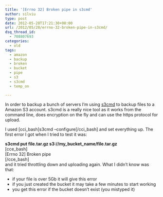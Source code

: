```yaml
---
title: '[Errno 32] Broken pipe in s3cmd'
author: silviu
type: post
date: 2012-05-28T17:21:30+00:00
url: /2012/05/28/errno-32-broken-pipe-in-s3cmd/
dsq_thread_id:
  - 708807693
categories:
  - old
tags:
  - amazon
  - backup
  - broken
  - bucket
  - pipe
  - s3
  - s3cmd
  - temp_on

---
```

In order to backup a bunch of servers I&#8217;m using <a href="http://s3tools.org/s3cmd" target="_blank" rel="noopener">s3cmd</a> to backup files to a Amazon S3 account. s3cmd is a really nice tool as it works from the command line, does encryption on the fly and can use the https protocol for upload.

I used [cci\_bash]s3cmd &#8211;configure[/cci\_bash] and set everything up. The first error I got when I tried to test it was:

**s3cmd put file.tar.gz s3://my\_bucket\_name/file.tar.gz**  
[cce_bash]  
[Errno 32] Broken pipe  
[/cce_bash]  
and it tried throttling down and uploading again. What I didn&#8217;t know was that:

  * if your file is over 5Gb it will give this error
  * if you just created the bucket it may take a few minutes to start working
  * you get this error if the bucket doesn&#8217;t exist (you mistyped it)